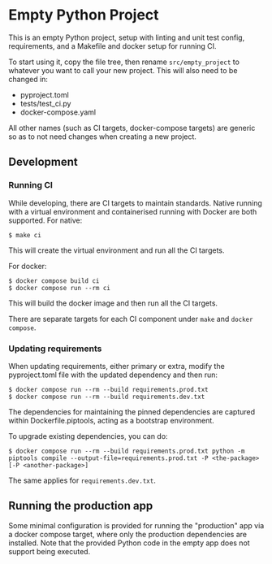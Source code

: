 # Empty Python Project

This is an empty Python project, setup with linting and unit test config, requirements,
and a Makefile and docker setup for running CI.

To start using it, copy the file tree, then rename `src/empty_project` to whatever you
want to call your new project. This will also need to be changed in:
* pyproject.toml
* tests/test_ci.py
* docker-compose.yaml

All other names (such as CI targets, docker-compose targets) are generic so as
to not need changes when creating a new project.

## Development

### Running CI

While developing, there are CI targets to maintain standards. Native running with a
virtual environment and containerised running with Docker are both supported.
For native:

    $ make ci

This will create the virtual environment and run all the CI targets.

For docker:

    $ docker compose build ci
    $ docker compose run --rm ci

This will build the docker image and then run all the CI targets.

There are separate targets for each CI component under `make` and `docker compose`.

### Updating requirements

When updating requirements, either primary or extra, modify the pyproject.toml file
with the updated dependency and then run:

    $ docker compose run --rm --build requirements.prod.txt
    $ docker compose run --rm --build requirements.dev.txt

The dependencies for maintaining the pinned dependencies are captured within
Dockerfile.piptools, acting as a bootstrap environment.

To upgrade existing dependencies, you can do:

    $ docker compose run --rm --build requirements.prod.txt python -m piptools compile --output-file=requirements.prod.txt -P <the-package> [-P <another-package>]

The same applies for `requirements.dev.txt`.

## Running the production app

Some minimal configuration is provided for running the "production" app via a docker
compose target, where only the production dependencies are installed. Note that the
provided Python code in the empty app does not support being executed.

